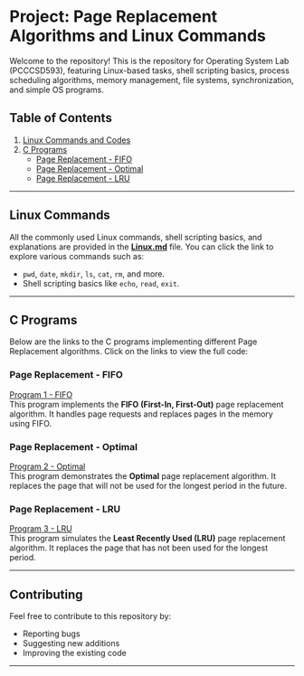 # Project: Page Replacement Algorithms and Linux Commands

Welcome to the repository! This is the repository for Operating System Lab (PCCCSD593), featuring Linux-based tasks, shell scripting basics, process scheduling algorithms, memory management, file systems, synchronization, and simple OS programs.


## **Table of Contents**

1. [Linux Commands and Codes](#linux-commands)
2. [C Programs](#c-programs)
    - [Page Replacement - FIFO](#page-replacement---fifo)
    - [Page Replacement - Optimal](#page-replacement---optimal)
    - [Page Replacement - LRU](#page-replacement---lru)

---

## **Linux Commands**

All the commonly used Linux commands, shell scripting basics, and explanations are provided in the [**Linux.md**](./Linux.md) file. You can click the link to explore various commands such as:
- `pwd`, `date`, `mkdir`, `ls`, `cat`, `rm`, and more.
- Shell scripting basics like `echo`, `read`, `exit`.

---

## **C Programs**

Below are the links to the C programs implementing different Page Replacement algorithms. Click on the links to view the full code:

### **Page Replacement - FIFO**

[Program 1 - FIFO](./c-programs/fifo-page-replacement.md)  
This program implements the **FIFO (First-In, First-Out)** page replacement algorithm. It handles page requests and replaces pages in the memory using FIFO.

### **Page Replacement - Optimal**
[Program 2 - Optimal](./c-programs/optimal-page-replacement.md)  
This program demonstrates the **Optimal** page replacement algorithm. It replaces the page that will not be used for the longest period in the future.

### **Page Replacement - LRU**
[Program 3 - LRU](./c-programs/lru-page-replacement.md)  
This program simulates the **Least Recently Used (LRU)** page replacement algorithm. It replaces the page that has not been used for the longest period.

---


## **Contributing**

Feel free to contribute to this repository by:
- Reporting bugs
- Suggesting new additions
- Improving the existing code

---
